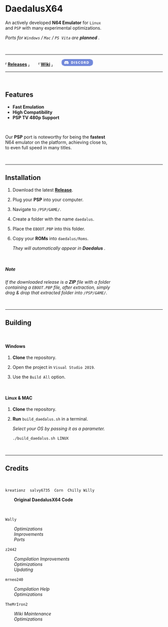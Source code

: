 
# DaedalusX64

An actively developed **N64 Emulator** for `Linux` <br>
and `PSP` with many experimental optimizations.

*Ports for `Windows` / `Mac` / `PS Vita` are* ***planned*** *.*

<br>

---

**⸢ [Releases] ⸥  ⸢ [Wiki] ⸥**  [![Discord Badge]][Discord Link]

---

<br>

## Features

- **Fast Emulation**
- **High Compatibility**
- **PSP TV 480p Support**

<br>


Our **PSP** port is noteworthy for being the **fastest** <br>
N64 emulator on the platform, achieving close to, <br>
to even full speed in many titles.

<br>

---

## Installation

1. Download the latest **[Release][Releases]**.

2. Plug your **PSP** into your computer.

3. Navigate to `/PSP/GAME/`.

4. Create a folder with the name `daedalus`.

5. Place the `EBOOT.PBP` into this folder.

6. Copy your **ROMs** into `daedalus/Roms`.

    *They will automatically appear in* ***Daedalus*** *.*

<br>

##### Note

*If the downloaded release is a* ***ZIP*** *file with a folder* <br>
*containing a `EBOOT.PBP` file, after extraction, simply* <br>
*drag & drop that extracted folder into `/PSP/GAME/`.*

<br>

---

## Building

<br>

#### Windows

1. **Clone** the repository.

2. Open the project in `Visual Studio 2019`.

3. Use the `Build All` option.

<br>

#### Linux & MAC

1. **Clone** the repository.

2. **Run** `build_daedalus.sh` in a terminal.

    *Select your OS by passing it as a parameter.*

    ```sh
    ./build_daedalus.sh LINUX
    ```

<br>

---

## Credits

<br>

`kreationz` `salvy6735` `Corn` `Chilly Willy` <br>

  **Original DaedalusX64 Code**
  
  <br>

`Wally`

  *Optimizations* <br>
  *Improvements* <br>
  *Ports*

`z2442`

  *Compilation Improvements* <br>
  *Optimizations* <br>
  *Updating*

`mrneo240`

  *Compilation Help* <br>
  *Optimizations*

`TheMrIron2`

  *Wiki Maintenance* <br>
  *Optimizations*


<!----------------------------------------------------------------------------->

[Wiki]: https://github.com/DaedalusX64/daedalus/wiki
[Releases]: https://github.com/DaedalusX64/daedalus/releases

[Discord Badge]: Data/Resources/Discord.png
[Discord Link]: https://discord.gg/FrVTpBV
